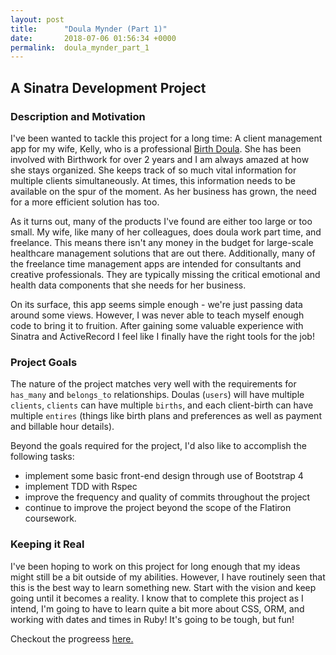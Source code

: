 ```yaml
---
layout: post
title:      "Doula Mynder (Part 1)"
date:       2018-07-06 01:56:34 +0000
permalink:  doula_mynder_part_1
---
```


## A Sinatra Development Project

### Description and Motivation
I've been wanted to tackle this project for a long time: A client management app for my wife, Kelly, who is a professional [Birth Doula](http://www.tolabor.com/about-tolabor/faqs/). She has been involved with Birthwork for over 2 years and I am always amazed at how she stays organized. She keeps track of so much vital information for multiple clients simultaneously. At times, this information needs to be available on the spur of the moment. As her business has grown, the need for a more efficient solution has too.

As it turns out, many of the products I've found are either too large or too small. My wife, like many of her colleagues, does doula work part time, and freelance. This means there isn't any money in the budget for large-scale healthcare management solutions that are out there. Additionally, many of the freelance time management apps are intended for consultants and creative professionals. They are typically missing the critical emotional and health data components that she needs for her business. 

On its surface, this app seems simple enough - we're just passing data around some views. However, I was never able to teach myself enough code to bring it to fruition. After gaining some valuable experience with Sinatra and ActiveRecord I feel like I finally have the right tools for the job!

### Project Goals
The nature of the project matches very well with the requirements for `has_many` and `belongs_to` relationships. Doulas (`users`) will have multiple `clients`, `clients` can have multiple `births`, and each client-birth can have multiple `entires` (things like birth plans and preferences as well as payment and billable hour details). 

Beyond the goals required for the project, I'd also like to accomplish the following tasks:
* implement some basic front-end design through use of Bootstrap 4
* implement TDD with Rspec
* improve the frequency and quality of commits throughout the project
* continue to improve the project beyond the scope of the Flatiron coursework.


### Keeping it Real
I've been hoping to work on this project for long enough that my ideas might still be a bit outside of my abilities. However, I have routinely seen that this is the best way to learn something new. Start with the vision and keep going until it becomes a reality. I know that to complete this project as I intend, I'm going to have to learn quite a bit more about CSS, ORM, and working with dates and times in Ruby! It's going to be tough, but fun!

Checkout the progreess [here. ](https://github.com/mrfarmer777/doula-mynder)


